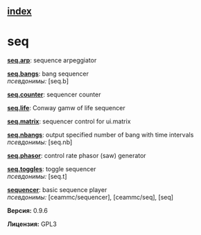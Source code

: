 [index](index.html) 
---

# seq




[**seq.arp**](seq.arp.html): sequence arpeggiator 

[**seq.bangs**](seq.bangs.html): bang sequencer <br>
_псевдонимы:_ \[seq.b\]


[**seq.counter**](seq.counter.html): sequencer counter 

[**seq.life**](seq.life.html): Conway gamw of life sequencer 

[**seq.matrix**](seq.matrix.html): sequencer control for ui.matrix 

[**seq.nbangs**](seq.nbangs.html): output specified number of bang with time intervals <br>
_псевдонимы:_ \[seq.nb\]


[**seq.phasor**](seq.phasor.html): control rate phasor (saw) generator 

[**seq.toggles**](seq.toggles.html): toggle sequencer <br>
_псевдонимы:_ \[seq.t\]


[**sequencer**](sequencer.html): basic sequence player <br>
_псевдонимы:_ \[ceammc/sequencer\], \[ceammc/seq\], \[seq\]



**Версия:** 0.9.6

**Лицензия:** GPL3
